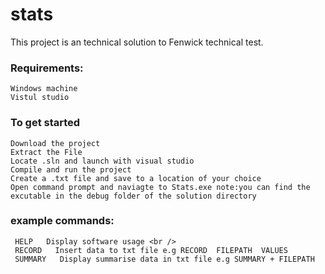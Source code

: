 # stats

This project is an technical solution to Fenwick technical test.

### Requirements:

```
Windows machine
Vistul studio
```

### To get started
```
Download the project
Extract the File
Locate .sln and launch with visual studio
Compile and run the project 
Create a .txt file and save to a location of your choice 
Open command prompt and naviagte to Stats.exe note:you can find the excutable in the debug folder of the solution directory
```

### example commands: <br />
```
 HELP   Display software usage <br />
 RECORD   Insert data to txt file e.g RECORD  FILEPATH  VALUES 
 SUMMARY   Display summarise data in txt file e.g SUMMARY + FILEPATH 
```